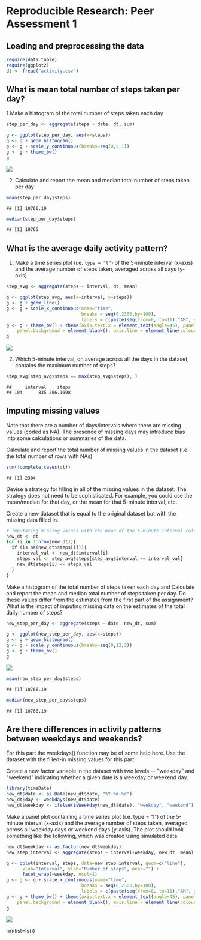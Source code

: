 # Reproducible Research: Peer Assessment 1


## Loading and preprocessing the data


```r
require(data.table)
require(ggplot2)
dt <- fread("activity.csv")
```

## What is mean total number of steps taken per day?

1.Make a histogram of the total number of steps taken each day


```r
step_per_day <- aggregate(steps ~ date, dt, sum)

g <- ggplot(step_per_day, aes(x=steps))
g <- g + geom_histogram()
g <- g + scale_y_continuous(breaks=seq(0,9,1))
g <- g + theme_bw()
g
```

![](PA1_template_files/figure-html/unnamed-chunk-2-1.png) 

2. Calculate and report the mean and median total number of steps taken per day

```r
mean(step_per_day$steps)
```

```
## [1] 10766.19
```

```r
median(step_per_day$steps)
```

```
## [1] 10765
```
## What is the average daily activity pattern?
1. Make a time series plot (i.e. `type = "l"`) of the 5-minute interval (x-axis) and the average number of steps taken, averaged across all days (y-axis)

```r
step_avg <- aggregate(steps ~ interval, dt, mean)

g <- ggplot(step_avg, aes(x=interval, y=steps))
g <- g + geom_line()
g <- g + scale_x_continuous(name="time", 
                            breaks = seq(0,2300,by=100),
                            labels = c(paste(seq(from=0, to=11),"AM", sep=""), "NOON", paste(seq(from=1, to=11),"PM", sep="")))
g <- g + theme_bw() + theme(axis.text.x = element_text(angle=45), panel.grid.major = element_blank(), panel.grid.minor = element_blank(), 
    panel.background = element_blank(), axis.line = element_line(colour = "black"))
g
```

![](PA1_template_files/figure-html/unnamed-chunk-4-1.png) 

2. Which 5-minute interval, on average across all the days in the dataset, contains the maximum number of steps?


```r
step_avg[step_avg$steps == max(step_avg$steps), ]
```

```
##     interval    steps
## 104      835 206.1698
```

## Imputing missing values
Note that there are a number of days/intervals where there are missing values (coded as NA). The presence of missing days may introduce bias into some calculations or summaries of the data.

Calculate and report the total number of missing values in the dataset (i.e. the total number of rows with NAs)

```r
sum(!complete.cases(dt))
```

```
## [1] 2304
```
Devise a strategy for filling in all of the missing values in the dataset. The strategy does not need to be sophisticated. For example, you could use the mean/median for that day, or the mean for that 5-minute interval, etc.

Create a new dataset that is equal to the original dataset but with the missing data filled in.


```r
# imputating missing values with the mean of the 5-minute interval calculated earlier
new_dt <- dt
for (i in 1:nrow(new_dt)){
  if (is.na(new_dt$steps[i])){
    interval_val <- new_dt$interval[i]
    steps_val <- step_avg$steps[step_avg$interval == interval_val]
    new_dt$steps[i] <- steps_val
  }
}
```


Make a histogram of the total number of steps taken each day and Calculate and report the mean and median total number of steps taken per day. Do these values differ from the estimates from the first part of the assignment? What is the impact of imputing missing data on the estimates of the total daily number of steps?


```r
new_step_per_day <- aggregate(steps ~ date, new_dt, sum)

g <- ggplot(new_step_per_day, aes(x=steps))
g <- g + geom_histogram()
g <- g + scale_y_continuous(breaks=seq(0,12,2))
g <- g + theme_bw()
g
```

![](PA1_template_files/figure-html/unnamed-chunk-8-1.png) 

```r
mean(new_step_per_day$steps)
```

```
## [1] 10766.19
```

```r
median(new_step_per_day$steps)
```

```
## [1] 10766.19
```


## Are there differences in activity patterns between weekdays and weekends?
For this part the weekdays() function may be of some help here. Use the dataset with the filled-in missing values for this part.

Create a new factor variable in the dataset with two levels -- "weekday" and "weekend" indicating whether a given date is a weekday or weekend day.

```r
library(timeDate)
new_dt$date <- as.Date(new_dt$date, "%Y-%m-%d")
new_dt$day <- weekdays(new_dt$date)
new_dt$weekday <- ifelse(isWeekday(new_dt$date), "weekday", "weekend")
```
Make a panel plot containing a time series plot (i.e. type = "l") of the 5-minute interval (x-axis) and the average number of steps taken, averaged across all weekday days or weekend days (y-axis). The plot should look something like the following, which was created using simulated data:


```r
new_dt$weekday <- as.factor(new_dt$weekday)
new_step_interval <- aggregate(steps ~ interval+weekday, new_dt, mean)

g <- qplot(interval, steps, data=new_step_interval, geom=c("line"),
      xlab="Interval", ylab="Number of steps", mean="") + 
      facet_wrap(~weekday, ncol=1)
g <- g <- g + scale_x_continuous(name="time", 
                            breaks = seq(0,2300,by=100),
                            labels = c(paste(seq(from=0, to=11),"AM", sep=""), "NOON", paste(seq(from=1, to=11),"PM", sep="")))
g <- g + theme_bw() + theme(axis.text.x = element_text(angle=45), panel.grid.major = element_blank(), panel.grid.minor = element_blank(), 
    panel.background = element_blank(), axis.line = element_line(colour = "black"))
g
```

![](PA1_template_files/figure-html/unnamed-chunk-10-1.png) 

rm(list=ls())
